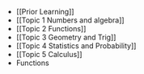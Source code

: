 - [[Prior Learning]]
- [[Topic 1 Numbers and algebra]]
- [[Topic 2 Functions]]
- [[Topic 3 Geometry and Trig]]
- [[Topic 4 Statistics and Probability]]
- [[Topic 5 Calculus]]
- Functions
